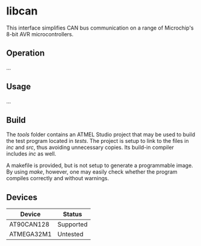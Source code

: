 # libcan

This interface simplifies CAN bus communication on a range of Microchip's 8-bit AVR microcontrollers.

## Operation

...

## Usage

...

## Build

The _tools_ folder contains an ATMEL Studio project that may be used to build the test program located in _tests_. The project is setup to link to the files in _inc_ and _src_, thus avoiding unnecessary copies. Its build-in compiler includes _inc_ as well.

A makefile is provided, but is not setup to generate a programmable image. By using _make_, however, one may easily check whether the program compiles correctly and without warnings.

## Devices

Device | Status
--- | ---
AT90CAN128 | Supported
ATMEGA32M1 | Untested